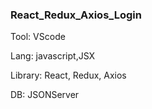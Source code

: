 ### React_Redux_Axios_Login

Tool: VScode

Lang: javascript,JSX

Library: React, Redux, Axios

DB: JSONServer
